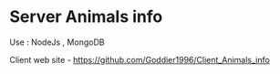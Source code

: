 # Server Animals info

Use : NodeJs , MongoDB

Client web site - https://github.com/Goddier1996/Client_Animals_info
 
 
